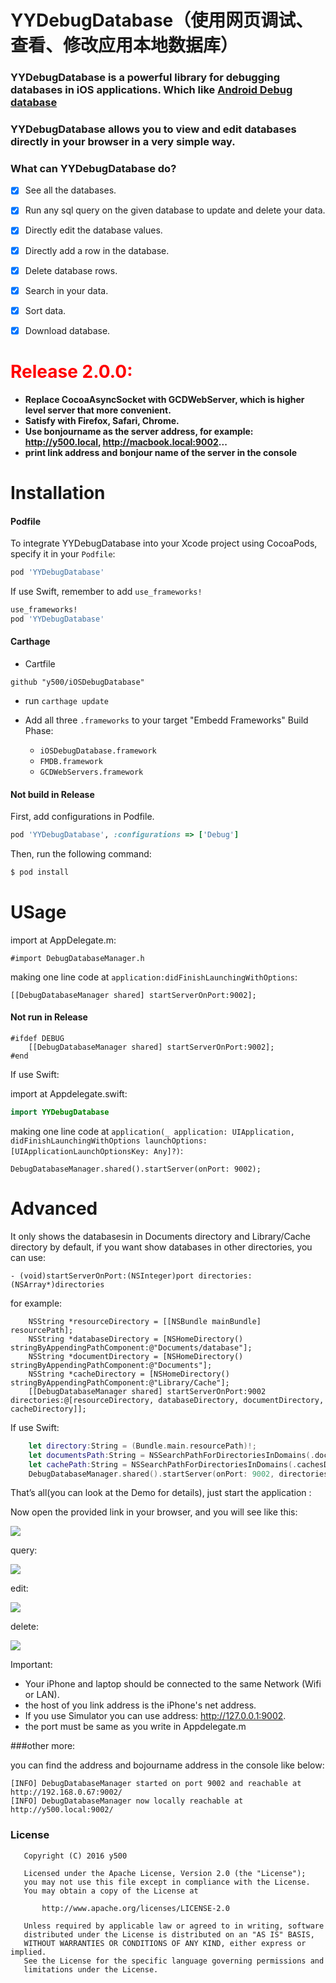 # YYDebugDatabase（使用网页调试、查看、修改应用本地数据库）

### YYDebugDatabase is a powerful library for debugging databases in iOS applications. Which like [Android Debug database](https://github.com/amitshekhariitbhu/Android-Debug-Database)

### YYDebugDatabase allows you to view and edit databases directly in your browser in a very simple way.

### What can YYDebugDatabase do?
- [x] See all the databases.
- [x] Run any sql query on the given database to update and delete your data.
- [x] Directly edit the database values.
- [x] Directly add a row in the database.
- [x] Delete database rows.
- [x] Search in your data.
- [x] Sort data.
- [x] Download database.


# <span style="color:red">Release 2.0.0:</span>
* **Replace CocoaAsyncSocket with GCDWebServer, which is higher level server that more convenient.**
* **Satisfy with Firefox, Safari, Chrome.**
* **Use bonjourname as the server address, for example: http://y500.local, http://macbook.local:9002...**
* **print link address and bonjour name of the server in the console**


# Installation

#### Podfile

To integrate YYDebugDatabase into your Xcode project using CocoaPods, specify it in your `Podfile`:

```ruby
pod 'YYDebugDatabase'
```

If use Swift, remember to add `use_frameworks!`

```ruby
use_frameworks!
pod 'YYDebugDatabase'
```

#### Carthage

- Cartfile

```
github "y500/iOSDebugDatabase"
```

- run `carthage update`

- Add all three `.frameworks` to your target "Embedd Frameworks" Build Phase:
 	- `iOSDebugDatabase.framework`
	- `FMDB.framework`
	- `GCDWebServers.framework`


#### Not build in Release

First, add configurations in Podfile.

```ruby
pod 'YYDebugDatabase', :configurations => ['Debug']
```


Then, run the following command:

```bash
$ pod install
```

# USage

import at AppDelegate.m:

```objc
#import DebugDatabaseManager.h
```

making one line code at `application:didFinishLaunchingWithOptions`:

```objc
[[DebugDatabaseManager shared] startServerOnPort:9002];
```
#### Not run in Release

```objc
#ifdef DEBUG
	[[DebugDatabaseManager shared] startServerOnPort:9002];
#end
```

If use Swift:

import at Appdelegate.swift:

```swift
import YYDebugDatabase
```
making one line code at `application(_ application: UIApplication, didFinishLaunchingWithOptions launchOptions: [UIApplicationLaunchOptionsKey: Any]?)`:

```Swift:
DebugDatabaseManager.shared().startServer(onPort: 9002);
```

# Advanced

It only shows the databasesin in Documents directory and Library/Cache directory by default, if you want show databases in other directories, you can use:

```objc
- (void)startServerOnPort:(NSInteger)port directories:(NSArray*)directories
```
for example:

```objc
    NSString *resourceDirectory = [[NSBundle mainBundle] resourcePath];
    NSString *databaseDirectory = [NSHomeDirectory() stringByAppendingPathComponent:@"Documents/database"];
    NSString *documentDirectory = [NSHomeDirectory() stringByAppendingPathComponent:@"Documents"];
    NSString *cacheDirectory = [NSHomeDirectory() stringByAppendingPathComponent:@"Library/Cache"];
    [[DebugDatabaseManager shared] startServerOnPort:9002 directories:@[resourceDirectory, databaseDirectory, documentDirectory, cacheDirectory]];
```
If use Swift:

```swift
    let directory:String = (Bundle.main.resourcePath)!;
    let documentsPath:String = NSSearchPathForDirectoriesInDomains(.documentDirectory, .userDomainMask, true)[0]
    let cachePath:String = NSSearchPathForDirectoriesInDomains(.cachesDirectory, .userDomainMask, true)[0]
    DebugDatabaseManager.shared().startServer(onPort: 9002, directories: [directory, documentsPath, cachePath]);
```

That’s all(you can look at the Demo for details), just start the application :

Now open the provided link in your browser, and you will see like this:

![](http://notiimg.y500.me/693916a699a78a1c01da2d93126c0ed71.png)

query:

![](http://notiimg.y500.me/21dd97948e85cf928751ef6d2b7d92662.png)

edit:

![](http://notiimg.y500.me/b081fa0e1842a05c23321d08f7cec6683.png)

delete:

![](http://notiimg.y500.me/d0c7cb82ae6aadf790dc57da6c6e888f4.png)


Important:
- Your iPhone and laptop should be connected to the same Network (Wifi or LAN).
- the host of you link address is the iPhone's net address.
- If you use Simulator you can use address: http://127.0.0.1:9002.
- the port must be same as you write in Appdelegate.m

###other more:

you can find the address and bojourname address in the console like below:
```
[INFO] DebugDatabaseManager started on port 9002 and reachable at http://192.168.0.67:9002/
[INFO] DebugDatabaseManager now locally reachable at http://y500.local:9002/
```


### License
```
   Copyright (C) 2016 y500

   Licensed under the Apache License, Version 2.0 (the "License");
   you may not use this file except in compliance with the License.
   You may obtain a copy of the License at

       http://www.apache.org/licenses/LICENSE-2.0

   Unless required by applicable law or agreed to in writing, software
   distributed under the License is distributed on an "AS IS" BASIS,
   WITHOUT WARRANTIES OR CONDITIONS OF ANY KIND, either express or implied.
   See the License for the specific language governing permissions and
   limitations under the License.
```


